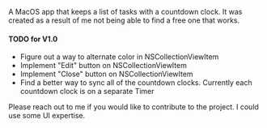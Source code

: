 A MacOS app that keeps a list of tasks with a countdown clock. It was created as a result of me not being able to find a free one that works.

#### TODO for V1.0

- Figure out a way to alternate color in NSCollectionViewItem
- Implement "Edit" button on NSCollectionViewItem
- Implement "Close" button on NSCollectionViewItem
- Find a better way to sync all of the countdown clocks. Currently each countdown clock is on a separate Timer

Please reach out to me if you would like to contribute to the project. I could use some UI expertise.
